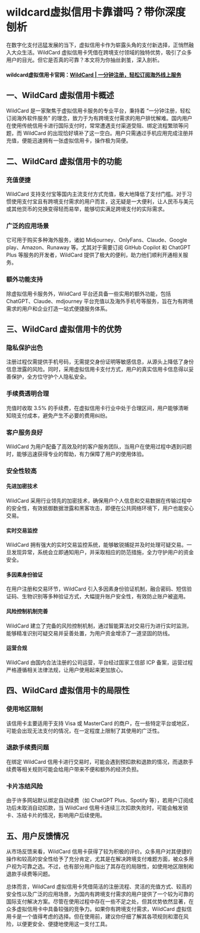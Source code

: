 # wildcard虚拟信用卡靠谱吗？带你深度刨析

在数字化支付迅猛发展的当下，虚拟信用卡作为崭露头角的支付新选择，正悄然融入大众生活。WildCard 虚拟信用卡凭借在跨境支付领域的独特优势，吸引了众多用户的目光。但它是否真的可靠？本文将为你抽丝剥茧，深入剖析。

#### wildcard虚拟信用卡官网：[WildCard | 一分钟注册，轻松订阅海外线上服务](https://bewildcard.com/i/CEO)

## 一、WildCard 虚拟信用卡概述

WildCard 是一家聚焦于虚拟信用卡服务的专业平台，秉持着 “一分钟注册，轻松订阅海外软件服务” 的理念，致力于为有跨境支付需求的用户排忧解难。国内用户在使用传统信用卡进行国际支付时，常常遭遇支付渠道受阻、绑定流程繁琐等问题，而 WildCard 的出现恰好填补了这一空白。用户只需通过手机应用完成注册并充值，便能迅速拥有一张虚拟信用卡，操作极为简便。

## 二、WildCard 虚拟信用卡的功能

### 充值便捷

WildCard 支持支付宝等国内主流支付方式充值，极大地降低了支付门槛。对于习惯使用支付宝且有跨境支付需求的用户而言，这无疑是一大便利，让人民币与美元或其他货币的兑换变得轻而易举，能够切实满足跨境支付的实际需求。

### 广泛的应用场景

它可用于购买多种海外服务，诸如 Midjourney、OnlyFans、Claude、Google play、Amazon、Runaway 等。尤其对于需要订阅 GitHub Copilot 和 ChatGPT Plus 等服务的开发者，WildCard 提供了极大的便利，助力他们顺利开通相关服务。

### 额外功能支持

除虚拟信用卡服务外，WildCard 平台还具备一些实用的额外功能，包括 ChatGPT、Claude、mdjourney 平台充值以及海外手机号等服务，旨在为有跨境需求的用户和企业打造一站式便捷服务体系。

## 三、WildCard 虚拟信用卡的优势

### 隐私保护出色

注册过程仅需提供手机号码，无需提交身份证明等敏感信息，从源头上降低了身份信息泄露的风险。同时，采用虚拟信用卡支付方式，用户的真实信用卡信息得以妥善保护，全方位守护个人隐私安全。

### 手续费透明合理

充值时收取 3.5% 的手续费，在虚拟信用卡行业中处于合理区间，用户能够清晰知晓支付成本，避免产生不必要的费用纠纷。

### 客户服务良好

WildCard 为用户配备了高效及时的客户服务团队，当用户在使用过程中遇到问题时，能够迅速获得专业的帮助，有力保障了用户的使用体验。

### 安全性较高

#### 先进加密技术

WildCard 采用行业领先的加密技术，确保用户个人信息和交易数据在传输过程中的安全性，有效抵御数据泄露和黑客攻击，即便在公共网络环境下，用户也能安心交易。

#### 实时交易监控

WildCard 拥有强大的实时交易监控系统，能够敏锐捕捉并及时处理可疑交易。一旦发现异常，系统会立即通知用户，并采取相应的防范措施，全力守护用户的资金安全。

#### 多因素身份验证

在用户注册和交易环节，WildCard 引入多因素身份验证机制，融合密码、短信验证码、生物识别等多种验证方式，大幅提升账户安全性，有效防止账户被盗用。

#### 风险控制机制完善

WildCard 建立了完备的风险控制机制，通过智能算法对交易行为进行实时监测，能够精准识别可疑交易并妥善处置，为用户资金增添了一道坚固的防线。

#### 运营合规

WildCard 由国内合法注册的公司运营，平台经过国家工信部 ICP 备案，运营过程严格遵循相关法律法规，让用户使用起来更加放心。

## 四、WildCard 虚拟信用卡的局限性

### 使用地区限制

该信用卡主要适用于支持 Visa 或 MasterCard 的商户，在一些特定平台或地区，可能会出现无法支付的情况，在一定程度上限制了其使用的广泛性。

### 退款手续费问题

在绑定 WildCard 信用卡进行交易时，可能会遇到预扣款和退款的情况，而退款手续费等相关规则可能会给用户带来不便和额外的经济负担。

### 卡片冻结风险

由于许多网站默认绑定自动续费（如 ChatGPT Plus、Spotify 等），若用户订阅成功后未取消自动扣款，当 WildCard 信用卡连续三次扣款失败时，可能会触发锁卡、冻结卡片的情况，影响用户后续使用。

## 五、用户反馈情况

从市场反馈来看，WildCard 信用卡获得了较为积极的评价。众多用户对其便捷的操作和较高的安全性给予了充分肯定，尤其是在解决跨境支付难题方面，被众多用户视为可靠之选。不过，也有部分用户指出了其存在的局限性，如使用地区限制和退款手续费等问题。

总体而言，WildCard 虚拟信用卡凭借简洁的注册流程、灵活的充值方式、较高的安全性以及广泛的应用场景，为国内有跨境支付需求的用户提供了一个较为可靠的国际支付解决方案。尽管在使用过程中存在一些不足之处，但其优势依然显著，在众多虚拟信用卡中具备较强的竞争力。如果你有跨境支付需求，WildCard 虚拟信用卡是一个值得考虑的选择。但在使用前，建议你仔细了解其各项规则和潜在风险，以便更安全、便捷地使用这一支付工具。
